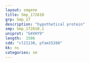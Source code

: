 ```yaml
---
layout: smgene
title: Smp_172610
grp: Smp_17
description: "hypothetical protein"
smp: Smp_172610.1
uniprot: "G4VHY9"
length:  1506
cdd: "cl21130, pfam15280"
kk: ns
categories: sm
---
```

